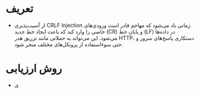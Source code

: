 # تعریف
- از آسیب‌پذیری CRLF Injection زمانی یاد می‌شود که مهاجم قادر است ورودی‌های خاصی را وارد کند که باعث ایجاد خط جدید (CR) و پایان خط (LF) در داده‌ها می‌شود. این می‌تواند به حملاتی مانند تزریق هدر HTTP، دستکاری پاسخ‌های سرور و حتی سوءاستفاده از پروتکل‌های مختلف منجر شود.

# روش ارزیابی
- ی
